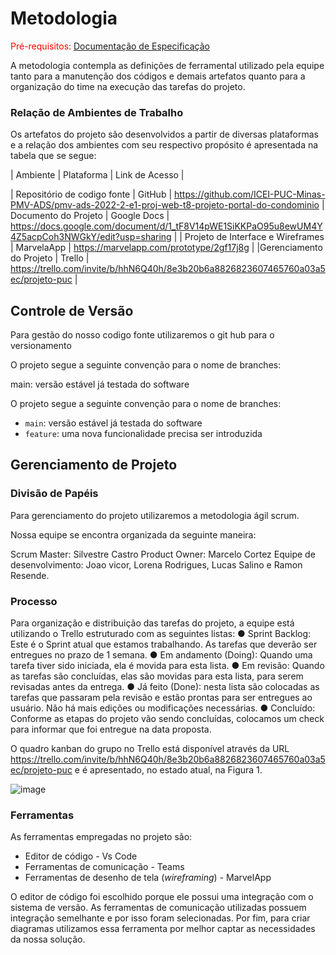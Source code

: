 
# Metodologia

<span style="color:red">Pré-requisitos: <a href="2-Especificação do Projeto.md"> Documentação de Especificação</a></span>

A metodologia contempla as definições de ferramental utilizado pela equipe tanto para a manutenção dos códigos e demais artefatos quanto para a organização do time na execução das tarefas do projeto.  

<h3> Relação de Ambientes de Trabalho </h3>

Os artefatos do projeto são desenvolvidos a partir de diversas plataformas e a relação dos ambientes com seu respectivo propósito é apresentada na tabela que se segue:

| Ambiente  |  Plataforma  |  Link de Acesso  |

| Repositório de codigo fonte | GitHub | https://github.com/ICEI-PUC-Minas-PMV-ADS/pmv-ads-2022-2-e1-proj-web-t8-projeto-portal-do-condominio |
Documento do Projeto | Google Docs | https://docs.google.com/document/d/1_tF8V14pWE1SiKKPaO95u8ewUM4Y4Z5acpCoh3NWGkY/edit?usp=sharing |
| Projeto de Interface e Wireframes | MarvelaApp | https://marvelapp.com/prototype/2gf17j8g |
|Gerenciamento do Projeto | Trello | https://trello.com/invite/b/hhN6Q40h/8e3b20b6a8826823607465760a03a5ec/projeto-puc |

## Controle de Versão

Para gestão do nosso codigo fonte utilizaremos o git hub para o versionamento

O projeto segue a seguinte convenção para o nome de branches:

main: versão estável já testada do software

O projeto segue a seguinte convenção para o nome de branches:

- `main`: versão estável já testada do software
- `feature`: uma nova funcionalidade precisa ser introduzida


## Gerenciamento de Projeto

### Divisão de Papéis

Para gerenciamento do projeto utilizaremos a metodologia ágil scrum.

Nossa equipe se encontra organizada da seguinte maneira:

Scrum Master: Silvestre Castro
Product Owner: Marcelo Cortez
Equipe de desenvolvimento: Joao vicor, Lorena Rodrigues, Lucas Salino e Ramon Resende.

### Processo

Para organização e distribuição das tarefas do projeto, a equipe está utilizando o Trello estruturado com as seguintes listas:
●     Sprint Backlog: Este é o Sprint atual que estamos trabalhando. As tarefas que deverão ser entregues no prazo de 1 semana.
●     Em andamento (Doing): Quando uma tarefa tiver sido iniciada, ela é movida para esta lista.
●     Em revisão: Quando as tarefas são concluídas, elas são movidas para esta lista, para serem revisadas antes da entrega.
●     Já feito (Done): nesta lista são colocadas as tarefas que passaram pela revisão e  estão prontas para ser entregues ao usuário. Não há mais edições ou modificações necessárias.
●     Concluído: Conforme as etapas do projeto vão sendo concluídas, colocamos um check para informar que foi entregue na data proposta.

O quadro kanban do grupo no Trello está disponível através da URL https://trello.com/invite/b/hhN6Q40h/8e3b20b6a8826823607465760a03a5ec/projeto-puc e é apresentado, no estado atual, na Figura 1.

![image](https://user-images.githubusercontent.com/105026101/198887806-710aeb9d-1a97-40a8-8854-214278056bd5.png)


### Ferramentas

As ferramentas empregadas no projeto são:

- Editor de código - Vs Code
- Ferramentas de comunicação - Teams
- Ferramentas de desenho de tela (_wireframing_) - MarvelApp

O editor de código foi escolhido porque ele possui uma integração com o
sistema de versão. As ferramentas de comunicação utilizadas possuem
integração semelhante e por isso foram selecionadas. Por fim, para criar
diagramas utilizamos essa ferramenta por melhor captar as
necessidades da nossa solução.

